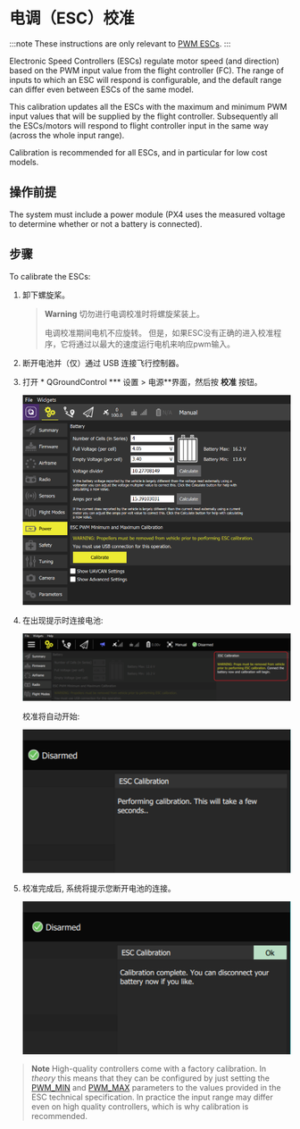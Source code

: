 # 电调（ESC）校准

:::note
These instructions are only relevant to [PWM ESCs](../peripherals/pwm_escs_and_servo.md).
:::

Electronic Speed Controllers (ESCs) regulate motor speed (and direction) based on the PWM input value from the flight controller (FC). The range of inputs to which an ESC will respond is configurable, and the default range can differ even between ESCs of the same model.

This calibration updates all the ESCs with the maximum and minimum PWM input values that will be supplied by the flight controller. Subsequently all the ESCs/motors will respond to flight controller input in the same way (across the whole input range).

Calibration is recommended for all ESCs, and in particular for low cost models.

## 操作前提

The system must include a power module (PX4 uses the measured voltage to determine whether or not a battery is connected).

## 步骤

To calibrate the ESCs:

1. 卸下螺旋桨。
    
    > **Warning** 切勿进行电调校准时将螺旋桨装上。
    > 
    > 电调校准期间电机不应旋转。 但是，如果ESC没有正确的进入校准程序，它将通过以最大的速度运行电机来响应pwm输入。

2. 断开电池并（仅）通过 USB 连接飞行控制器。

3. 打开 * QGroundControl *** 设置 > 电源**界面，然后按 **校准** 按钮。
    
    ![ESC校准步骤1](../../assets/qgc/setup/esc/qgc_esc_calibration.png)

4. 在出现提示时连接电池:
    
    ![ESC校准步骤2](../../assets/qgc/setup/esc/esc_calibration_step_2.png)
    
    校准将自动开始:
    
    ![ESC校准步骤3](../../assets/qgc/setup/esc/esc_calibration_step_3.png)

5. 校准完成后, 系统将提示您断开电池的连接。
    
    ![ESC校准步骤4](../../assets/qgc/setup/esc/esc_calibration_step_4.png)

> **Note** High-quality controllers come with a factory calibration. In *theory* this means that they can be configured by just setting the [PWM_MIN](../advanced_config/parameter_reference.md#PWM_MIN) and [PWM_MAX](../advanced_config/parameter_reference.md#PWM_MAX) parameters to the values provided in the ESC technical specification. In practice the input range may differ even on high quality controllers, which is why calibration is recommended.